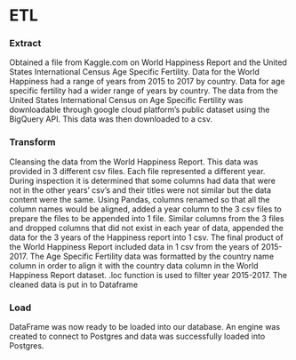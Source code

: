 # ETL

### Extract

Obtained a file from Kaggle.com on World Happiness Report and the United States International Census Age Specific Fertility. Data for the World Happiness had a range of years from 2015 to 2017 by country. Data for age specific fertility had a wider range of years by country. The data from the United States International Census on Age Specific Fertility was downloadable through google cloud platform’s public dataset using the BigQuery API. This data was then downloaded to a csv.

### Transform
Cleansing the data from the World Happiness Report. This data was provided in 3 different csv files. Each file represented a different year. During inspection it is determined that some columns had data that were not in the other years’ csv’s and their titles were not similar but the data content were the same. Using Pandas, columns renamed so that all the column names would be aligned, added a year column to the 3 csv files to prepare the files to be appended into 1 file. Similar columns from the 3 files and dropped columns that did not exist in each year of data, appended the data for the 3 years of the Happiness report into 1 csv. The final product of the World Happiness Report included data in 1 csv from the years of 2015-2017.
The Age Specific Fertility data was formatted by the country name column in order to align it with the country data column in the World Happiness Report dataset. .loc function is used to filter year 2015-2017. The cleaned data is put in to Dataframe

### Load
DataFrame was now ready to be loaded into our database. An engine was created to connect to Postgres and data was successfully loaded into Postgres.
